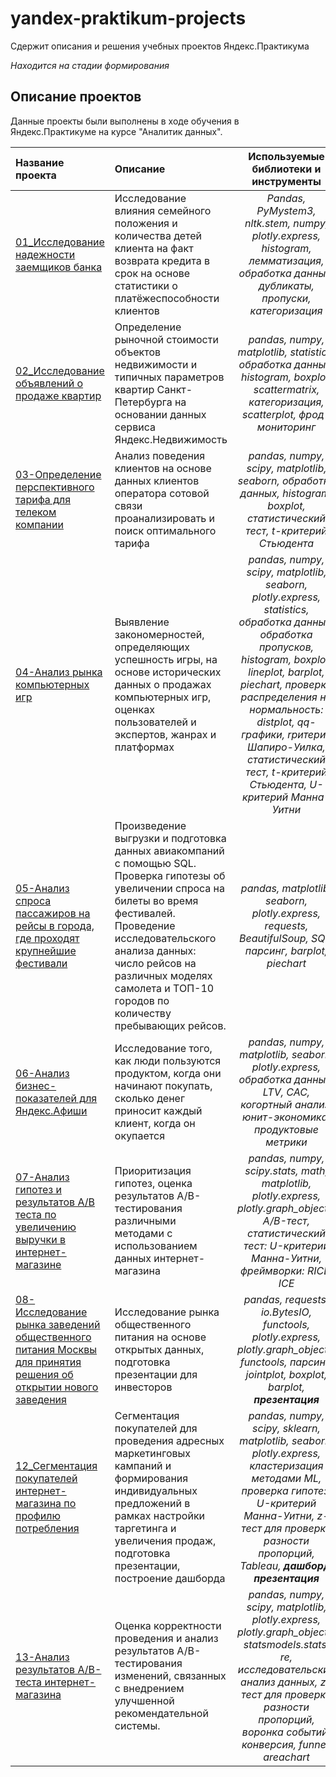 # yandex-praktikum-projects
Сдержит описания и решения учебных проектов Яндекс.Практикума

*Находится на стадии формирования*

## Описание проектов
Данные проекты были выполнены в ходе обучения в Яндекс.Практикуме на курсе "Аналитик данных".

|Название проекта|Описание|Используемые библиотеки и инструменты|
|:---------------------|:-----------------------------------------------------------|:-------------------------:|
|[01_Исследование надежности заемщиков банка](https://github.com/Irrichie/yandex-praktikum-projects/tree/main/01-Banking-borrowers'-risk-research)|Исследование влияния  семейного положения и количества детей клиента на факт возврата кредита в срок на основе статистики о платёжеспособности клиентов|*Pandas, PyMystem3, nltk.stem, numpy, plotly.express, histogram, лемматизация, обработка данных, дубликаты, пропуски, категоризация*
|[02_Исследование объявлений о продаже квартир](https://github.com/Irrichie/yandex-praktikum-projects/tree/main/02-Real-estate-market-research)|Определение рыночной стоимости объектов недвижимости  и типичных параметров квартир Санкт-Петербурга на основании данных сервиса Яндекс.Недвижимость|*pandas, numpy, matplotlib, statistics, обработка данных, histogram, boxplot, scattermatrix, категоризация, scatterplot,  фрод-мониторинг*
|[03-Определение перспективного тарифа для телеком компании](https://github.com/Irrichie/yandex-praktikum-projects/tree/main/03-Telecom-prospecttive-tariff-research)|Анализ поведения клиентов на основе данных клиентов оператора сотовой связи проанализировать и поиск оптимального тарифа|*pandas, numpy, scipy, matplotlib, seaborn, обработка данных, histogram, boxplot, статистический тест, t-критерий Стьюдента*
|[04-Анализ рынка компьютерных игр](https://github.com/Irrichie/yandex-praktikum-projects/blob/main/04-Video-games-market-analysis)|Выявление закономерностей, определяющих успешность игры, на основе исторических данных о продажах компьютерных игр, оценках пользователей и экспертов, жанрах и платформах|*pandas, numpy, scipy, matplotlib, seaborn, plotly.express, statistics, обработка данных, обработка пропусков, histogram, boxplot, lineplot, barplot, piechart, проверка распределения на нормальность: distplot, qq-графики, rритерий Шапиро-Уилка, статистический тест, t-критерий Стьюдента, U-критерий Манна-Уитни*
|[05-Анализ спроса пассажиров на рейсы в города, где проходят крупнейшие фестивали](https://github.com/Irrichie/yandex-praktikum-projects/blob/main/05-Airline-analytics)|Произведение выгрузки и подготовка данных авиакомпаний с помощью SQL. Проверка гипотезы об увеличении спроса на билеты во время фестивалей. Проведение исследовательского анализа данных: число рейсов на различных моделях самолета и ТОП-10 городов по количеству пребывающих рейсов.|*pandas, matplotlib, seaborn, plotly.express, requests, BeautifulSoup, SQL, парсинг, barplot, piechart*
|[06-Анализ бизнес-показателей для Яндекс.Афиши](https://github.com/Irrichie/yandex-praktikum-projects/tree/main/06-Business%20metrics%20analysis)|Исследование того, как люди пользуются продуктом, когда они начинают покупать, сколько денег приносит каждый клиент, когда он окупается|*pandas, numpy, matplotlib, seaborn, plotly.express, обработка данных, LTV, CAC, когортный анализ, юнит-экономика, продуктовые метрики*
|[07-Анализ гипотез и результатов А/В теста по увеличению выручки в интернет-магазине](https://github.com/Irrichie/yandex-praktikum-projects/tree/main/07-A-B-test-results-analysis)|Приоритизация гипотез, оценка результатов A/B-тестирования различными методами с использованием данных интернет-магазина|*pandas, numpy, scipy.stats, math, matplotlib, plotly.express, plotly.graph_objects, A/B-тест, статистический тест: U-критерий Манна-Уитни, фреймворки: RICE, ICE*
|[08-Исследование рынка заведений общественного питания Москвы для принятия решения об открытии нового заведения](https://github.com/Irrichie/yandex-praktikum-projects/tree/main/08-Moscow-сatering-services-research)|Исследование рынка общественного питания на основе открытых данных, подготовка презентации для инвесторов|*pandas, requests, io.BytesIO, functools, plotly.express, plotly.graph_objects, functools, парсинг, jointplot, boxplot, barplot,* ***презентация***
|[12_Сегментация покупателей интернет-магазина по профилю потребления](https://github.com/Irrichie/yandex-praktikum-projects/tree/main/12-E-commerce-cluster-analysis)|Сегментация покупателей для проведения адресных маркетинговых кампаний и формирования индивидуальных предложений в рамках настройки таргетинга и увеличения продаж, подготовка презентации, построение дашборда |*pandas, numpy, scipy, sklearn, matplotlib, seaborn, plotly.express, кластеризация методами ML, проверка гипотез: U-критерий Манна-Уитни, z-тест для проверки разности пропорций, Tableau,* ***дашборд, презентация***
|[13-Анализ результатов А/В-теста интернет-магазина](https://github.com/Irrichie/yandex-praktikum-projects/tree/main/13-E-commerce-A-B-test)|Оценка корректности проведения и анализ результатов A/B-тестирования изменений, связанных с внедрением улучшенной рекомендательной системы.|*pandas, numpy, scipy, matplotlib, plotly.express, plotly.graph_objects, statsmodels.stats, re, исследовательский анализ данных, z-тест для проверки разности пропорций, воронка событий, конверсия, funnel, areachart*
